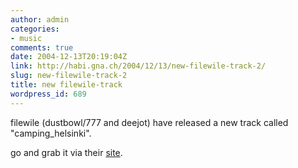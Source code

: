 ```yaml
---
author: admin
categories:
- music
comments: true
date: 2004-12-13T20:19:04Z
link: http://habi.gna.ch/2004/12/13/new-filewile-track-2/
slug: new-filewile-track-2
title: new filewile-track
wordpress_id: 689
---
```


filewile (dustbowl/777 and deejot) have released a new track called "camping_helsinki".
  
go and grab it via their [site](http://www.filewile.com/).

